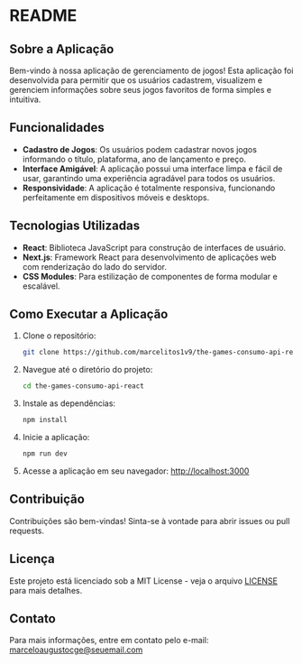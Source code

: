 # README

## Sobre a Aplicação

Bem-vindo à nossa aplicação de gerenciamento de jogos! Esta aplicação foi desenvolvida para permitir que os usuários cadastrem, visualizem e gerenciem informações sobre seus jogos favoritos de forma simples e intuitiva.

## Funcionalidades

- **Cadastro de Jogos**: Os usuários podem cadastrar novos jogos informando o título, plataforma, ano de lançamento e preço.
- **Interface Amigável**: A aplicação possui uma interface limpa e fácil de usar, garantindo uma experiência agradável para todos os usuários.
- **Responsividade**: A aplicação é totalmente responsiva, funcionando perfeitamente em dispositivos móveis e desktops.

## Tecnologias Utilizadas

- **React**: Biblioteca JavaScript para construção de interfaces de usuário.
- **Next.js**: Framework React para desenvolvimento de aplicações web com renderização do lado do servidor.
- **CSS Modules**: Para estilização de componentes de forma modular e escalável.

## Como Executar a Aplicação

1. Clone o repositório:
   ```bash
   git clone https://github.com/marcelitos1v9/the-games-consumo-api-react.git
   ```
2. Navegue até o diretório do projeto:
   ```bash
   cd the-games-consumo-api-react
   ```
3. Instale as dependências:
   ```bash
   npm install
   ```
4. Inicie a aplicação:
   ```bash
   npm run dev
   ```
5. Acesse a aplicação em seu navegador: [http://localhost:3000](http://localhost:3000)

## Contribuição

Contribuições são bem-vindas! Sinta-se à vontade para abrir issues ou pull requests.

## Licença

Este projeto está licenciado sob a MIT License - veja o arquivo [LICENSE](LICENSE) para mais detalhes.

## Contato

Para mais informações, entre em contato pelo e-mail: marceloaugustocge@seuemail.com
